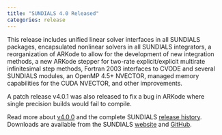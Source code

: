```yaml
---
title: "SUNDIALS 4.0 Released"
categories: release
---
```


This release includes unified linear solver interfaces in all SUNDIALS packages, encapsulated nonlinear solvers in all SUNDIALS integrators, a reorganization of ARKode to allow for the development of new integration methods, a new ARKode stepper for two-rate explicit/explicit multirate infinitesimal step methods, Fortran 2003 interfaces to CVODE and several SUNDIALS modules, an OpenMP 4.5+ NVECTOR, managed memory capabilities for the CUDA NVECTOR, and other improvements.  

A patch release v4.0.1 was also released to fix a bug in ARKode where single precision builds would fail to compile.

Read more about [v4.0.0](https://computing.llnl.gov/projects/sundials/sundials-software) and the complete SUNDIALS [release history](https://computing.llnl.gov/projects/sundials/release-history). Downloads are available from the SUNDIALS [website](https://computing.llnl.gov/projects/sundials) and [GitHub](https://github.com/LLNL/sundials).
